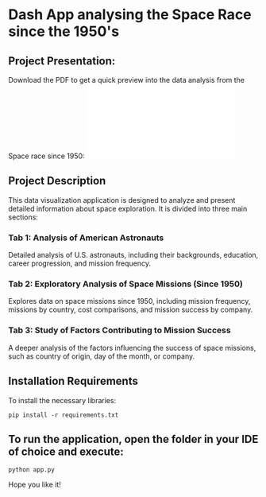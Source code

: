 # Dash App analysing the Space Race since the 1950's

## Project Presentation: 
Download the PDF to get a quick preview into the data analysis from the Space race since 1950: 
![Project Presentation](Project_Presentation.pdf)

## Project Description
This data visualization application is designed to analyze and present detailed information about space exploration. It is divided into three main sections:

### Tab 1: Analysis of American Astronauts
Detailed analysis of U.S. astronauts, including their backgrounds, education, career progression, and mission frequency.

### Tab 2: Exploratory Analysis of Space Missions (Since 1950)
Explores data on space missions since 1950, including mission frequency, missions by country, cost comparisons, and mission success by company.

### Tab 3: Study of Factors Contributing to Mission Success
A deeper analysis of the factors influencing the success of space missions, such as country of origin, day of the month, or company.

## Installation Requirements
To install the necessary libraries:

```
pip install -r requirements.txt
```
## To run the application, open the folder in your IDE of choice and execute:

```
python app.py
```

Hope you like it!
